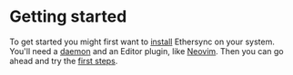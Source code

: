<!--
SPDX-FileCopyrightText: 2024 blinry <mail@blinry.org>
SPDX-FileCopyrightText: 2024 zormit <nt4u@kpvn.de>

SPDX-License-Identifier: CC-BY-SA-4.0
-->

# Getting started

To get started you might first want to [install](installation.md) Ethersync on your system. You'll need a [daemon](daemon.md) and an Editor plugin, like [Neovim](neovim.md). Then you can go ahead and try the [first steps](first-steps.md).
